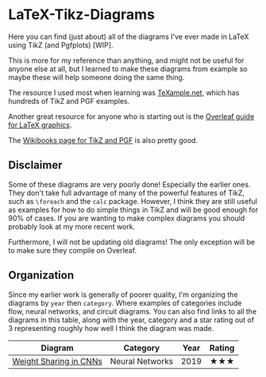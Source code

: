 # LaTeX-Tikz-Diagrams
Here you can find (just about) all of the diagrams I've ever made in LaTeX using TikZ (and Pgfplots) [WIP].

This is more for my reference than anything, and might not be useful for anyone else at all, but I learned to make these diagrams from example so maybe these will help someone doing the same thing. 

The resource I used most when learning was [TeXample.net](http://www.texample.net/tikz/examples/), which has hundreds of TikZ and PGF examples. 

Another great resource for anyone who is starting out is the [Overleaf guide for LaTeX graphics](https://www.overleaf.com/learn/latex/LaTeX_Graphics_using_TikZ:_A_Tutorial_for_Beginners_(Part_1)%E2%80%94Basic_Drawing).

The [Wikibooks page for TikZ and PGF](https://en.wikibooks.org/wiki/LaTeX/PGF/TikZ) is also pretty good.

## Disclaimer

Some of these diagrams are very poorly done! Especially the earlier ones. They don't take full advantage of many of the powerful features of TikZ, such as `\foreach` and the `calc` package. However, I think they are still useful as examples for how to do simple things in TikZ and will be good enough for 90% of cases. If you are wanting to make complex diagrams you should probably look at my more recent work.

Furthermore, I will not be updating old diagrams! The only exception will be to make sure they compile on Overleaf.

## Organization

Since my earlier work is generally of poorer quality, I'm organizing the diagrams by `year` then `category`. Where examples of categories include flow, neural networks, and circuit diagrams. You can also find links to all the diagrams in this table, along with the year, category and a star rating out of 3 representing roughly how well I think the diagram was made.

| Diagram | Category | Year | Rating |
|---|---|---|---|
|[Weight Sharing in CNNs](2019/Neural%20Networks/Weight%20Sharing%20in%20CNNs/)|Neural Networks|2019|&#9733;&#9733;&#9733;|


